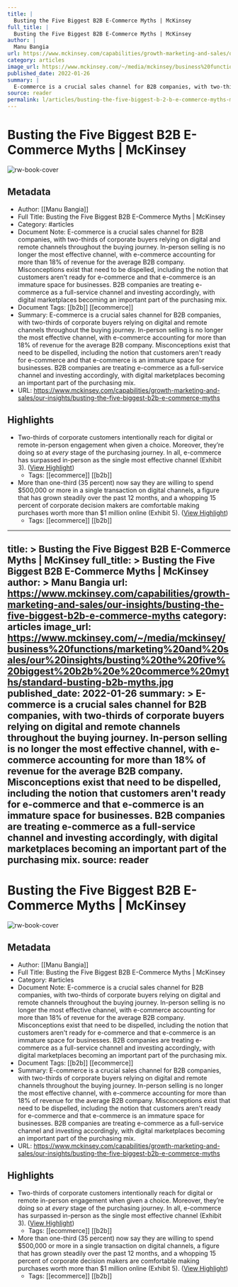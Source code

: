 ```yaml
---
title: |
  Busting the Five Biggest B2B E-Commerce Myths | McKinsey
full_title: |
  Busting the Five Biggest B2B E-Commerce Myths | McKinsey
author: |
  Manu Bangia
url: https://www.mckinsey.com/capabilities/growth-marketing-and-sales/our-insights/busting-the-five-biggest-b2b-e-commerce-myths
category: articles
image_url: https://www.mckinsey.com/~/media/mckinsey/business%20functions/marketing%20and%20sales/our%20insights/busting%20the%20five%20biggest%20b2b%20e%20commerce%20myths/standard-busting-b2b-myths.jpg
published_date: 2022-01-26
summary: |
  E-commerce is a crucial sales channel for B2B companies, with two-thirds of corporate buyers relying on digital and remote channels throughout the buying journey. In-person selling is no longer the most effective channel, with e-commerce accounting for more than 18% of revenue for the average B2B company. Misconceptions exist that need to be dispelled, including the notion that customers aren't ready for e-commerce and that e-commerce is an immature space for businesses. B2B companies are treating e-commerce as a full-service channel and investing accordingly, with digital marketplaces becoming an important part of the purchasing mix.
source: reader
permalink: l/articles/busting-the-five-biggest-b-2-b-e-commerce-myths-mc-kinsey
---
```

# Busting the Five Biggest B2B E-Commerce Myths | McKinsey

![rw-book-cover](https://www.mckinsey.com/~/media/mckinsey/business%20functions/marketing%20and%20sales/our%20insights/busting%20the%20five%20biggest%20b2b%20e%20commerce%20myths/standard-busting-b2b-myths.jpg)

## Metadata
- Author: [[Manu Bangia]]
- Full Title: Busting the Five Biggest B2B E-Commerce Myths | McKinsey
- Category: #articles
- Document Note: E-commerce is a crucial sales channel for B2B companies, with two-thirds of corporate buyers relying on digital and remote channels throughout the buying journey. In-person selling is no longer the most effective channel, with e-commerce accounting for more than 18% of revenue for the average B2B company. Misconceptions exist that need to be dispelled, including the notion that customers aren't ready for e-commerce and that e-commerce is an immature space for businesses. B2B companies are treating e-commerce as a full-service channel and investing accordingly, with digital marketplaces becoming an important part of the purchasing mix.
- Document Tags: [[b2b]] [[ecommerce]] 
- Summary: E-commerce is a crucial sales channel for B2B companies, with two-thirds of corporate buyers relying on digital and remote channels throughout the buying journey. In-person selling is no longer the most effective channel, with e-commerce accounting for more than 18% of revenue for the average B2B company. Misconceptions exist that need to be dispelled, including the notion that customers aren't ready for e-commerce and that e-commerce is an immature space for businesses. B2B companies are treating e-commerce as a full-service channel and investing accordingly, with digital marketplaces becoming an important part of the purchasing mix.
- URL: https://www.mckinsey.com/capabilities/growth-marketing-and-sales/our-insights/busting-the-five-biggest-b2b-e-commerce-myths

## Highlights
- Two-thirds of corporate customers intentionally reach for digital or remote in-person engagement when given a choice. Moreover, they’re doing so at *every* stage of the purchasing journey. In all, e-commerce has surpassed in-person as the single most effective channel (Exhibit 3). ([View Highlight](https://read.readwise.io/read/01h1s207s7hdkb8cpq94wn45n1))
    - Tags: [[ecommerce]] [[b2b]] 
- More than one-third (35 percent) now say they are willing to spend $500,000 or more in a single transaction on digital channels, a figure that has grown steadily over the past 12 months, and a whopping 15 percent of corporate decision makers are comfortable making purchases worth more than $1 million online (Exhibit 5). ([View Highlight](https://read.readwise.io/read/01h1s211srdrk0cfftq42ntc83))
    - Tags: [[ecommerce]] [[b2b]] 


---
title: >
  Busting the Five Biggest B2B E-Commerce Myths | McKinsey
full_title: >
  Busting the Five Biggest B2B E-Commerce Myths | McKinsey
author: >
  Manu Bangia
url: https://www.mckinsey.com/capabilities/growth-marketing-and-sales/our-insights/busting-the-five-biggest-b2b-e-commerce-myths
category: articles
image_url: https://www.mckinsey.com/~/media/mckinsey/business%20functions/marketing%20and%20sales/our%20insights/busting%20the%20five%20biggest%20b2b%20e%20commerce%20myths/standard-busting-b2b-myths.jpg
published_date: 2022-01-26
summary: >
  E-commerce is a crucial sales channel for B2B companies, with two-thirds of corporate buyers relying on digital and remote channels throughout the buying journey. In-person selling is no longer the most effective channel, with e-commerce accounting for more than 18% of revenue for the average B2B company. Misconceptions exist that need to be dispelled, including the notion that customers aren't ready for e-commerce and that e-commerce is an immature space for businesses. B2B companies are treating e-commerce as a full-service channel and investing accordingly, with digital marketplaces becoming an important part of the purchasing mix.
source: reader
---
# Busting the Five Biggest B2B E-Commerce Myths | McKinsey

![rw-book-cover](https://www.mckinsey.com/~/media/mckinsey/business%20functions/marketing%20and%20sales/our%20insights/busting%20the%20five%20biggest%20b2b%20e%20commerce%20myths/standard-busting-b2b-myths.jpg)

## Metadata
- Author: [[Manu Bangia]]
- Full Title: Busting the Five Biggest B2B E-Commerce Myths | McKinsey
- Category: #articles
- Document Note: E-commerce is a crucial sales channel for B2B companies, with two-thirds of corporate buyers relying on digital and remote channels throughout the buying journey. In-person selling is no longer the most effective channel, with e-commerce accounting for more than 18% of revenue for the average B2B company. Misconceptions exist that need to be dispelled, including the notion that customers aren't ready for e-commerce and that e-commerce is an immature space for businesses. B2B companies are treating e-commerce as a full-service channel and investing accordingly, with digital marketplaces becoming an important part of the purchasing mix.
- Document Tags: [[b2b]] [[ecommerce]] 
- Summary: E-commerce is a crucial sales channel for B2B companies, with two-thirds of corporate buyers relying on digital and remote channels throughout the buying journey. In-person selling is no longer the most effective channel, with e-commerce accounting for more than 18% of revenue for the average B2B company. Misconceptions exist that need to be dispelled, including the notion that customers aren't ready for e-commerce and that e-commerce is an immature space for businesses. B2B companies are treating e-commerce as a full-service channel and investing accordingly, with digital marketplaces becoming an important part of the purchasing mix.
- URL: https://www.mckinsey.com/capabilities/growth-marketing-and-sales/our-insights/busting-the-five-biggest-b2b-e-commerce-myths

## Highlights
- Two-thirds of corporate customers intentionally reach for digital or remote in-person engagement when given a choice. Moreover, they’re doing so at *every* stage of the purchasing journey. In all, e-commerce has surpassed in-person as the single most effective channel (Exhibit 3). ([View Highlight](https://read.readwise.io/read/01h1s207s7hdkb8cpq94wn45n1))
    - Tags: [[ecommerce]] [[b2b]] 
- More than one-third (35 percent) now say they are willing to spend $500,000 or more in a single transaction on digital channels, a figure that has grown steadily over the past 12 months, and a whopping 15 percent of corporate decision makers are comfortable making purchases worth more than $1 million online (Exhibit 5). ([View Highlight](https://read.readwise.io/read/01h1s211srdrk0cfftq42ntc83))
    - Tags: [[ecommerce]] [[b2b]] 


